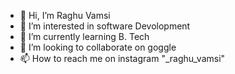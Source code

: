 - 👋 Hi, I’m Raghu Vamsi
- 👀 I’m interested in software Devolopment
- 🌱 I’m currently learning B. Tech
- 💞️ I’m looking to collaborate on goggle
- 📫 How to reach me on instagram "_raghu_vamsi"

<!---
Raghu6660/Raghu6660 is a ✨ special ✨ repository because its `README.md` (this file) appears on your GitHub profile.
You can click the Preview link to take a look at your changes.
--->
